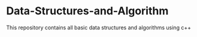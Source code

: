 # Data-Structures-and-Algorithm
This repository contains all basic data structures and algorithms using c++
